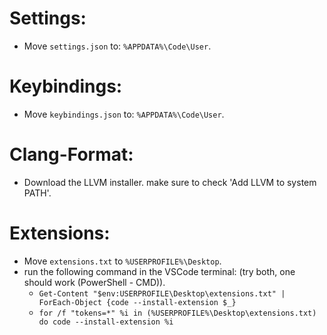 # Settings:
  - Move `settings.json` to: `%APPDATA%\Code\User`.

# Keybindings:
  - Move `keybindings.json` to: `%APPDATA%\Code\User`.

# Clang-Format:
  - Download the LLVM installer. make sure to check 'Add LLVM to system PATH'.

# Extensions:
  - Move `extensions.txt` to `%USERPROFILE%\Desktop`.<br>
  - run the following command in the VSCode terminal: (try both, one should work (PowerShell - CMD)).<br>
    - `Get-Content "$env:USERPROFILE\Desktop\extensions.txt" | ForEach-Object {code --install-extension $_}`<br>
    - `for /f "tokens=*" %i in (%USERPROFILE%\Desktop\extensions.txt) do code --install-extension %i`
